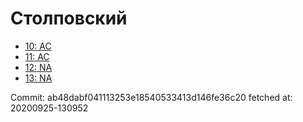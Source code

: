# Столповский
- [10: AC](10.md)
- [11: AC](11.md)
- [12: NA](12.md)
- [13: NA](13.md)

Commit: ab48dabf041113253e18540533413d146fe36c20
 fetched at: 20200925-130952
